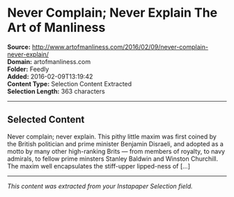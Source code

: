 # Never Complain; Never Explain The Art of Manliness

**Source:** http://www.artofmanliness.com/2016/02/09/never-complain-never-explain/  
**Domain:** artofmanliness.com  
**Folder:** Feedly  
**Added:** 2016-02-09T13:19:42  
**Content Type:** Selection Content Extracted  
**Selection Length:** 363 characters  


---

## Selected Content

Never complain; never explain. This pithy little maxim was first coined by the British politician and prime minister Benjamin Disraeli, and adopted as a motto by many other high-ranking Brits — from members of royalty, to navy admirals, to fellow prime minsters Stanley Baldwin and Winston Churchill. The maxim well encapsulates the stiff-upper lipped-ness of […]

---

*This content was extracted from your Instapaper Selection field.*